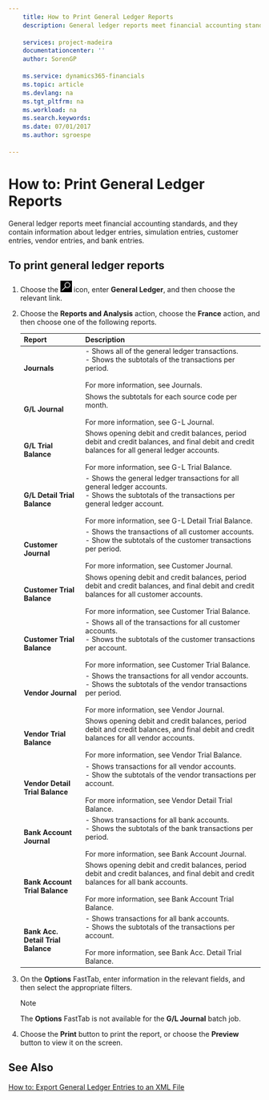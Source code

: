 ```yaml
---
    title: How to Print General Ledger Reports
    description: General ledger reports meet financial accounting standards, and they contain information about ledger entries, simulation entries, customer entries, vendor entries, and bank entries.

    services: project-madeira 
    documentationcenter: ''
    author: SorenGP

    ms.service: dynamics365-financials
    ms.topic: article
    ms.devlang: na
    ms.tgt_pltfrm: na
    ms.workload: na
    ms.search.keywords:
    ms.date: 07/01/2017
    ms.author: sgroespe

---
```

# How to: Print General Ledger Reports
General ledger reports meet financial accounting standards, and they contain information about ledger entries, simulation entries, customer entries, vendor entries, and bank entries.  

## To print general ledger reports  

1.  Choose the ![Search for Page or Report](../../media/ui-search/search_small.png "Search for Page or Report icon") icon, enter **General Ledger**, and then choose the relevant link.  
2.  Choose the **Reports and Analysis** action, choose the **France** action, and then choose one of the following reports.  

    |Report|Description|  
    |------------|---------------------------------------|  
    |**Journals**|-   Shows all of the general ledger transactions.<br />-   Shows the subtotals of the transactions per period.<br /><br /> For more information, see Journals.|  
    |**G/L Journal**|Shows the subtotals for each source code per month.<br /><br /> For more information, see G-L Journal.|  
    |**G/L Trial Balance**|Shows opening debit and credit balances, period debit and credit balances, and final debit and credit balances for all general ledger accounts.<br /><br /> For more information, see G-L Trial Balance.|  
    |**G/L Detail Trial Balance**|-   Shows the general ledger transactions for all general ledger accounts.<br />-   Shows the subtotals of the transactions per general ledger account.<br /><br /> For more information, see G-L Detail Trial Balance.|  
    |**Customer Journal**|-   Shows the transactions of all customer accounts.<br />-   Show the subtotals of the customer transactions per period.<br /><br /> For more information, see Customer Journal.|  
    |**Customer Trial Balance**|Shows opening debit and credit balances, period debit and credit balances, and final debit and credit balances for all customer accounts.<br /><br /> For more information, see Customer Trial Balance.|  
    |**Customer Trial Balance**|-   Shows all of the transactions for all customer accounts.<br />-   Shows the subtotals of the customer transactions per account.<br /><br /> For more information, see Customer Trial Balance.|  
    |**Vendor Journal**|-   Shows the transactions for all vendor accounts.<br />-   Shows the subtotals of the vendor transactions per period.<br /><br /> For more information, see Vendor Journal.|  
    |**Vendor Trial Balance**|Shows opening debit and credit balances, period debit and credit balances, and final debit and credit balances for all vendor accounts.<br /><br /> For more information, see Vendor Trial Balance.|  
    |**Vendor Detail Trial Balance**|-   Shows transactions for all vendor accounts.<br />-   Show the subtotals of the vendor transactions per account.<br /><br /> For more information, see Vendor Detail Trial Balance.|  
    |**Bank Account Journal**|-   Shows transactions for all bank accounts.<br />-   Shows the subtotals of the bank transactions per period.<br /><br /> For more information, see Bank Account Journal.|  
    |**Bank Account Trial Balance**|Shows opening debit and credit balances, period debit and credit balances, and final debit and credit balances for all bank accounts.<br /><br /> For more information, see Bank Account Trial Balance.|  
    |**Bank Acc. Detail Trial Balance**|-   Shows transactions for all bank accounts.<br />-   Shows the subtotals of the transactions per account.<br /><br /> For more information, see Bank Acc. Detail Trial Balance.|  

3.  On the **Options** FastTab, enter information in the relevant fields, and then select the appropriate filters.  

    > [!NOTE]  
    >  The **Options** FastTab is not available for the **G/L Journal** batch job.  

4.  Choose the **Print** button to print the report, or choose the **Preview** button to view it on the screen.  

## See Also  
 [How to: Export General Ledger Entries to an XML File](how-to-export-general-ledger-entries-to-an-xml-file.md)
